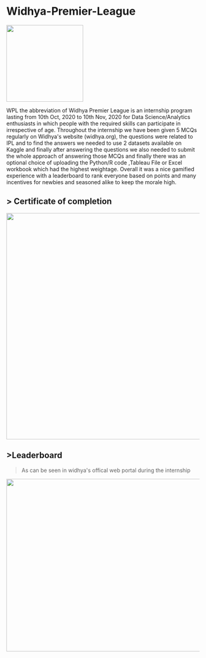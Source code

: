 # Widhya-Premier-League


<img src="https://dsm01pap002files.storage.live.com/y4mIeUFPEOZ9uDlhjG3Bj0yZVMJBidJWz6ig77GFIVp3x32pYqr_SsrSgJJBsGzHiA9-b9DFX6dVK9IbJdrrdCXUps0BjrCc6Q_kSeAxK-bfxMJGTzluIIQ2xanQ-b83qtsI30I_2MgSEZxARLW6Uai_vfcQLK1f2V7uJ1LcdGOxaCz9VWe7pZ3FRXVmExzrMmE?width=200&height=200&cropmode=none" width="200" height="200" align="center" />


WPL the abbreviation of Widhya Premier League is an internship program lasting from 10th Oct, 2020 to 10th Nov, 2020 for Data Science/Analytics enthusiasts in which people with the required skills can participate in irrespective of age. Throughout the internship we have been given 5 MCQs regularly on Widhya's website (widhya.org), the questions were related to IPL and to find the answers we needed to use 2 datasets available on Kaggle and finally after answering the questions we also needed to submit the whole approach of answering those MCQs and finally there was an optional choice of uploading the Python/R code ,Tableau File or Excel workbook which had the highest weightage. Overall it was a nice gamified experience with a leaderboard to rank everyone based on points and many incentives for newbies and seasoned alike to keep the morale high.


## > Certificate of completion


<img src="https://dsm01pap002files.storage.live.com/y4mJNIJZ7G5qerk3Z7h0dnJ59qmJf8PUhnbG7_u2DS8uoUKYy2A-JrDLe-ZJ5xvVO5TRlvocTRky6qLsB7JYEBCqXn5l8DimrWtV7llU7uToU-i0UbKSHujnv2gvjyahZNzrt66YID-ktZ-TTsDCdi_uKIXChhiDsDHXovYYbHtrlDrp79PhOvdWjq_8_SksX2w?width=2000&height=1414&cropmode=none" width="1000" height="590" />


##  >Leaderboard


> As can be seen in widhya's offical web portal during the internship
<img src="https://dsm01pap002files.storage.live.com/y4mCviIhqFjTZlSBZNhcY74hJM_7cyBOKwrrPsQHEGv1nD8g0K6Lwjaes91_dR-sGoHPdsVYOokF3qT2k8wj_hjSiL548482yTZhykXbHnrLj4yo2enBGaFwFLt72IJO5r2FhtFrUD3oN3G1nU3ve3TEeCcGcwYklEYRBnLCur6g9pyWkfIrmb6-KDjbt3yYm_A?width=1920&height=912&cropmode=none" width="1920" height="450" />
